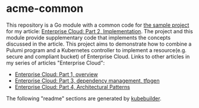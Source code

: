# acme-common

This repository is a Go module with a common code for [the sample project](https://github.com/vvbogdanov87/acme-bucket) for my article: [Enterprise Cloud: Part 2, Implementation](https://medium.com/@vvbogdanov87/enterprise-cloud-part-2-implementation-ee152aa3d4fd). The project and this module provide supplementary code that implements the concepts discussed in the article. This project aims to demonstrate how to combine a Pulumi program and a Kubernetes controller to implement a resource(e.g. secure and compliant bucket) of Enterprise Cloud.
Links to other articles in my series of articles "Enterprise Cloud":
- [Enterprise Cloud: Part 1, overview](https://medium.com/@vvbogdanov87/enterprise-cloud-part-1-overview-42a9a2ceac6c)
- [Enterprise Cloud: Part 3, dependency management, tfpgen](https://medium.com/@vvbogdanov87/enterprise-cloud-part-3-dependency-management-tfpgen-19ec1793d2bb)
- [Enterprise Cloud: Part 4, Architectural Patterns](https://medium.com/@vvbogdanov87/enterprise-cloud-part-4-architectural-patterns-f66e3af3ba94)

The following "readme" sections are generated by [kubebuilder](https://kubebuilder.io/).